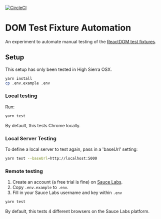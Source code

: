 [![CircleCI](https://circleci.com/gh/klamping/react-webdriverio-tests/tree/master.svg?style=svg)](https://circleci.com/gh/klamping/react-webdriverio-tests/tree/master)

# DOM Test Fixture Automation

An experiment to automate manual testing of the [ReactDOM test fixtures](https://github.com/facebook/react/tree/master/fixtures/dom).

## Setup

This setup has only been tested in High Sierra OSX.

```bash
yarn install
cp .env.example .env
```

### Local testing

Run:

```bash
yarn test
```

By default, this tests Chrome locally.

### Local Server Testing

To define a local server to test again, pass in a 'baseUrl' setting:

```bash
yarn test --baseUrl=http://localhost:5000
```

### Remote testing

1. Create an account (a free trial is fine) on [Sauce Labs](https://saucelabs.com/).
2. Copy `.env.example` to `.env`.
3. Fill in your Sauce Labs username and key within `.env`

```bash
yarn test
```

By default, this tests 4 different browsers on the Sauce Labs platform.
